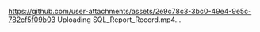 https://github.com/user-attachments/assets/2e9c78c3-3bc0-49e4-9e5c-782cf5f09b03
Uploading SQL_Report_Record.mp4…
